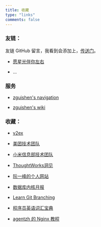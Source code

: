 ```yaml
---
title: 收藏
type: "links"
comments: false
---
```


### 友链：

友链 GitHub 留言，我看到会添加上，[传送门](https://github.com/zgshen/zgshen.github.io/issues/3)。

- [愿星光伴你左右](http://shanks.link/)

- ...

### 服务

- [zguishen's navigation](https://nav.zguishen.com)

- [zguishen's wiki](https://wiki.zguishen.com/)

### 收藏：

- [v2ex](https://www.v2ex.com/)

- [美团技术团队](https://tech.meituan.com/)

- [小米信息部技术团队](https://xiaomi-info.github.io/)

- [ThoughtWorks洞见](https://insights.thoughtworks.cn/)

- [阮一峰的个人网站](http://www.ruanyifeng.com/)

- [数据库内核月报](http://mysql.taobao.org/monthly/) 

- [Learn Git Branching](https://learngitbranching.js.org/?locale=zh_CN)

- [程序员英语词汇宝典](https://learn-english.dev/)

- [agentzh 的 Nginx 教程](https://openresty.org/download/agentzh-nginx-tutorials-zhcn.html)

